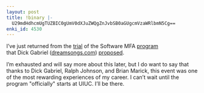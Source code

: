 ```yaml
---
layout: post
title: !binary |-
  U29mdHdhcmUgTUZBIC0gUmV0dXJuZWQgZnJvbSB0aGUgcmVzaWRlbmN5Cg==
enki_id: 4530
---
```


I’ve just returned from the <a
href="http://wiki.cs.uiuc.edu/MFA">trial</a> of the Software MFA <a
href="http://www.chadfowler.com/index.cgi/Computing/Programming/MFASoftware.rdoc">program</a>  
that Dick Gabriel (<a href="http://dreamsongs.com">dreamsongs.com</a>)
<a
href="http://dreamsongs.com/MFASoftware.html">proposed</a>.

<p>
I’m exhausted and will say more about this later, but I do want to  
say that thanks to Dick Gabriel, Ralph Johnson, and Brian Marick, this  
event was one of the most rewarding experiences of my career. I can’t  
wait until the program "officially&quot; starts at UIUC. I’ll be  
there.

</p>
